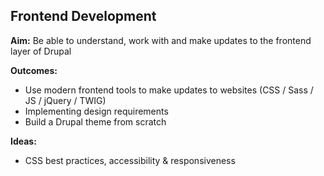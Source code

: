 Frontend Development
--------------------

__Aim:__ Be able to understand, work with and make updates to the frontend layer of Drupal

__Outcomes:__

* Use modern frontend tools to make updates to websites (CSS / Sass / JS / jQuery / TWIG)
* Implementing design requirements
* Build a Drupal theme from scratch

__Ideas:__

* CSS best practices, accessibility & responsiveness
